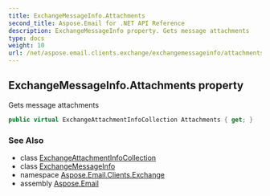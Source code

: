 ```yaml
---
title: ExchangeMessageInfo.Attachments
second_title: Aspose.Email for .NET API Reference
description: ExchangeMessageInfo property. Gets message attachments
type: docs
weight: 10
url: /net/aspose.email.clients.exchange/exchangemessageinfo/attachments/
---
```

## ExchangeMessageInfo.Attachments property

Gets message attachments

```csharp
public virtual ExchangeAttachmentInfoCollection Attachments { get; }
```

### See Also

* class [ExchangeAttachmentInfoCollection](../../exchangeattachmentinfocollection/)
* class [ExchangeMessageInfo](../)
* namespace [Aspose.Email.Clients.Exchange](../../exchangemessageinfo/)
* assembly [Aspose.Email](../../../)


